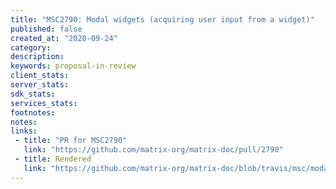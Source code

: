 ```yaml
---
title: "MSC2790: Modal widgets (acquiring user input from a widget)"
published: false
created_at: "2020-09-24"
category:
description:
keywords: proposal-in-review
client_stats:
server_stats:
sdk_stats:
services_stats:
footnotes:
notes:
links:
 - title: "PR for MSC2790"
   link: "https://github.com/matrix-org/matrix-doc/pull/2790"
 - title: Rendered
   link: "https://github.com/matrix-org/matrix-doc/blob/travis/msc/modal-widgets/proposals/2790-modal-widgets.md"
---
```

